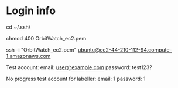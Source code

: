# Login info

cd ~/.ssh/

chmod 400 OrbitWatch_ec2.pem

ssh -i "OrbitWatch_ec2.pem" ubuntu@ec2-44-210-112-94.compute-1.amazonaws.com

Test account:
email: user@example.com
password: test123?

No progress test account for labeller:
email: 1
password: 1







